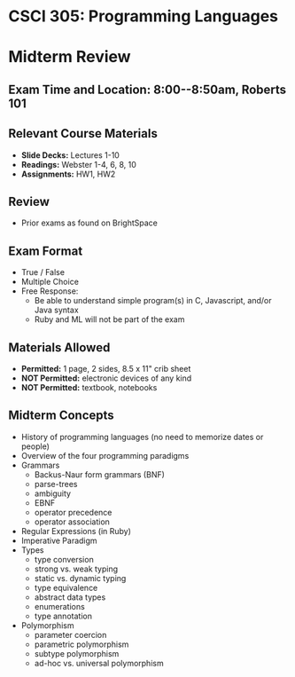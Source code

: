 # CSCI 305: Programming Languages
# Midterm Review

## **Exam Time and Location:** 8:00--8:50am, Roberts 101

## Relevant Course Materials
* **Slide Decks:** Lectures 1-10
* **Readings:** Webster 1-4, 6, 8, 10
* **Assignments:** HW1, HW2

## Review
* Prior exams as found on BrightSpace

## Exam Format
* True / False
* Multiple Choice
* Free Response:
  - Be able to understand simple program(s) in C, Javascript, and/or Java syntax
  - Ruby and ML will not be part of the exam

## Materials Allowed
* **Permitted:** 1 page, 2 sides, 8.5 x 11" crib sheet
* **NOT Permitted:** electronic devices of any kind
* **NOT Permitted:** textbook, notebooks

## Midterm Concepts
* History of programming languages (no need to memorize dates or people)
* Overview of the four programming paradigms
* Grammars
  - Backus-Naur form grammars (BNF)
  - parse-trees
  - ambiguity
  - EBNF
  - operator precedence
  - operator association
* Regular Expressions (in Ruby)
* Imperative Paradigm
* Types
  - type conversion
  - strong vs. weak typing
  - static vs. dynamic typing
  - type equivalence
  - abstract data types
  - enumerations
  - type annotation
* Polymorphism
  - parameter coercion
  - parametric polymorphism
  - subtype polymorphism
  - ad-hoc vs. universal polymorphism
